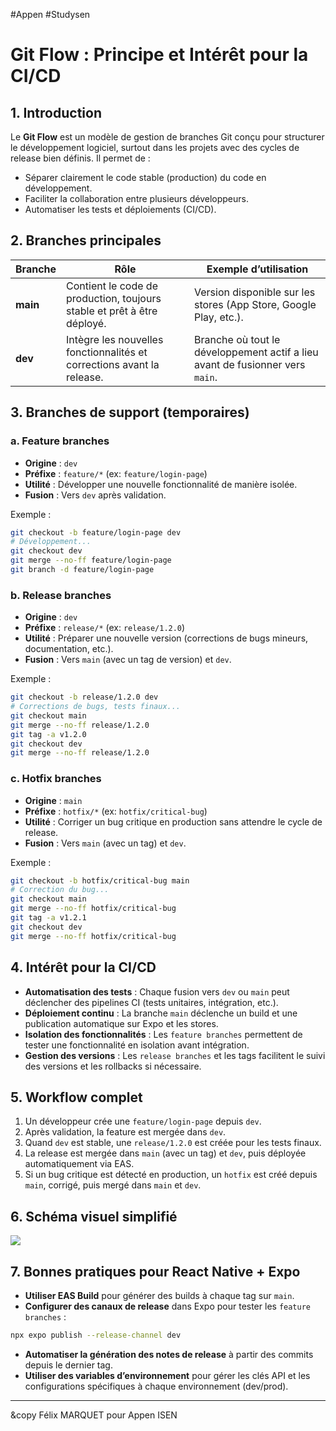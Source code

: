 #Appen #Studysen
# Git Flow : Principe et Intérêt pour la CI/CD

## 1. Introduction
Le **Git Flow** est un modèle de gestion de branches Git conçu pour structurer le développement logiciel, surtout dans les projets avec des cycles de release bien définis. Il permet de :
- Séparer clairement le code stable (production) du code en développement.
- Faciliter la collaboration entre plusieurs développeurs.
- Automatiser les tests et déploiements (CI/CD).
## 2. Branches principales

| Branche | Rôle                                                                 | Exemple d’utilisation                                                                 |
|---------|----------------------------------------------------------------------|---------------------------------------------------------------------------------------|
| **main** | Contient le code de production, toujours stable et prêt à être déployé. | Version disponible sur les stores (App Store, Google Play, etc.).                     |
| **dev**  | Intègre les nouvelles fonctionnalités et corrections avant la release. | Branche où tout le développement actif a lieu avant de fusionner vers `main`.         |

## 3. Branches de support (temporaires)

### a. Feature branches
- **Origine** : `dev`
- **Préfixe** : `feature/*` (ex: `feature/login-page`)
- **Utilité** : Développer une nouvelle fonctionnalité de manière isolée.
- **Fusion** : Vers `dev` après validation.

Exemple :
```bash
git checkout -b feature/login-page dev
# Développement...
git checkout dev
git merge --no-ff feature/login-page
git branch -d feature/login-page
```

### b. Release branches
- **Origine** : `dev`
- **Préfixe** : `release/*` (ex: `release/1.2.0`)
- **Utilité** : Préparer une nouvelle version (corrections de bugs mineurs, documentation, etc.).
- **Fusion** : Vers `main` (avec un tag de version) et `dev`.

Exemple :
```bash
git checkout -b release/1.2.0 dev
# Corrections de bugs, tests finaux...
git checkout main
git merge --no-ff release/1.2.0
git tag -a v1.2.0
git checkout dev
git merge --no-ff release/1.2.0
```

### c. Hotfix branches
- **Origine** : `main`
- **Préfixe** : `hotfix/*` (ex: `hotfix/critical-bug`)
- **Utilité** : Corriger un bug critique en production sans attendre le cycle de release.
- **Fusion** : Vers `main` (avec un tag) et `dev`.

Exemple :
```bash
git checkout -b hotfix/critical-bug main
# Correction du bug...
git checkout main
git merge --no-ff hotfix/critical-bug
git tag -a v1.2.1
git checkout dev
git merge --no-ff hotfix/critical-bug
```

## 4. Intérêt pour la CI/CD
- **Automatisation des tests** : Chaque fusion vers `dev` ou `main` peut déclencher des pipelines CI (tests unitaires, intégration, etc.).
- **Déploiement continu** : La branche `main` déclenche un build et une publication automatique sur Expo et les stores.
- **Isolation des fonctionnalités** : Les `feature branches` permettent de tester une fonctionnalité en isolation avant intégration.
- **Gestion des versions** : Les `release branches` et les tags facilitent le suivi des versions et les rollbacks si nécessaire.

## 5. Workflow complet
1. Un développeur crée une `feature/login-page` depuis `dev`.
2. Après validation, la feature est mergée dans `dev`.
3. Quand `dev` est stable, une `release/1.2.0` est créée pour les tests finaux.
4. La release est mergée dans `main` (avec un tag) et `dev`, puis déployée automatiquement via EAS.
5. Si un bug critique est détecté en production, un `hotfix` est créé depuis `main`, corrigé, puis mergé dans `main` et `dev`.

## 6. Schéma visuel simplifié
![](https://cdn.breizhhardware.fr/FAKA3/yeFEpABE52.webp/raw)

## 7. Bonnes pratiques pour React Native + Expo
- **Utiliser EAS Build** pour générer des builds à chaque tag sur `main`.
- **Configurer des canaux de release** dans Expo pour tester les `feature branches` :
```bash
npx expo publish --release-channel dev
```
- **Automatiser la génération des notes de release** à partir des commits depuis le dernier tag.
- **Utiliser des variables d’environnement** pour gérer les clés API et les configurations spécifiques à chaque environnement (dev/prod).

---

&copy Félix MARQUET pour Appen ISEN